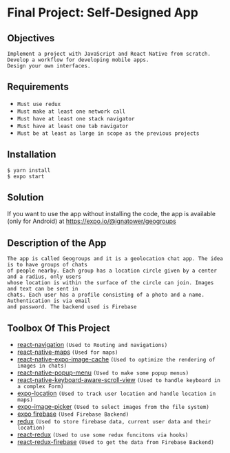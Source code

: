 # Final Project: Self-Designed App

## Objectives

    Implement a project with JavaScript and React Native from scratch.
    Develop a workflow for developing mobile apps.
    Design your own interfaces.

## Requirements

- `Must use redux`
- `Must make at least one network call`
- `Must have at least one stack navigator`
- `Must have at least one tab navigator`
- `Must be at least as large in scope as the previous projects`

## Installation

```
$ yarn install
$ expo start
```

## Solution

If you want to use the app without installing the code, the app is available (only for Android) at
https://expo.io/@ignatower/geogroups

## Description of the App

    The app is called Geogroups and it is a geolocation chat app. The idea is to have groups of chats
    of people nearby. Each group has a location circle given by a center and a radius, only users
    whose location is within the surface of the circle can join. Images and text can be sent in
    chats. Each user has a profile consisting of a photo and a name. Authentication is via email
    and password. The backend used is Firebase

## Toolbox Of This Project

- [react-navigation](https://reactnavigation.org/) `(Used to Routing and navigations)`
- [react-native-maps](https://github.com/react-native-maps/react-native-maps) `(Used for maps)`
- [react-native-expo-image-cache](https://github.com/wcandillon/react-native-expo-image-cache) `(Used to optimize the rendering of images in chats)`
- [react-native-popup-menu](https://github.com/instea/react-native-popup-menu/) `(Used to make some popup menus)`
- [react-native-keyboard-aware-scroll-view](https://github.com/APSL/react-native-keyboard-aware-scroll-view) `(Used to handle keyboard in a complex Form)`
- [expo-location](https://docs.expo.io/versions/latest/sdk/location/) `(Used to track user location and handle location in maps)`
- [expo-image-picker](https://docs.expo.io/versions/latest/sdk/imagepicker/) `(Used to select images from the file system)`
- [expo firebase](https://docs.expo.io/guides/using-firebase/) `(Used Firebase Backend)`
- [redux](https://redux.js.org/) `(Used to store firebase data, current user data and their location)`
- [react-redux](https://react-redux.js.org/) `(Used to use some redux funcitons via hooks)`
- [react-redux-firebase](http://react-redux-firebase.com/) `(Used to get the data from Firebase Backend)`

